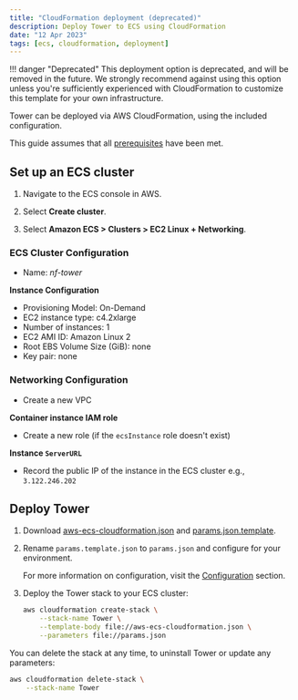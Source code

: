 ```yaml
---
title: "CloudFormation deployment (deprecated)"
description: Deploy Tower to ECS using CloudFormation
date: "12 Apr 2023"
tags: [ecs, cloudformation, deployment]
---
```


!!! danger "Deprecated"
This deployment option is deprecated, and will be removed in the future. We strongly recommend against using this option unless you're sufficiently experienced with CloudFormation to customize this template for your own infrastructure.

Tower can be deployed via AWS CloudFormation, using the included configuration.

This guide assumes that all [prerequisites](../prerequisites/aws.mdx) have been met.

## Set up an ECS cluster

1. Navigate to the ECS console in AWS.

2. Select **Create cluster**.

3. Select **Amazon ECS > Clusters > EC2 Linux + Networking**.

### ECS Cluster Configuration

- Name: _nf-tower_

**Instance Configuration**

- Provisioning Model: On-Demand
- EC2 instance type: c4.2xlarge
- Number of instances: 1
- EC2 AMI ID: Amazon Linux 2
- Root EBS Volume Size (GiB): none
- Key pair: none

### Networking Configuration

- Create a new VPC

**Container instance IAM role**

- Create a new role (if the `ecsInstance` role doesn't exist)

**Instance `ServerURL`**

- Record the public IP of the instance in the ECS cluster e.g., `3.122.246.202`

## Deploy Tower

1. Download [aws-ecs-cloudformation.json](../_templates/cloudformation/aws-ecs-cloudformation.json) and [params.json.template](../_templates/cloudformation/params.json.template).

2. Rename `params.template.json` to `params.json` and configure for your environment.

   For more information on configuration, visit the [Configuration](../configuration/overview) section.

3. Deploy the Tower stack to your ECS cluster:

   ```bash
   aws cloudformation create-stack \
       --stack-name Tower \
       --template-body file://aws-ecs-cloudformation.json \
       --parameters file://params.json
   ```

You can delete the stack at any time, to uninstall Tower or update any parameters:

```bash
aws cloudformation delete-stack \
    --stack-name Tower
```
